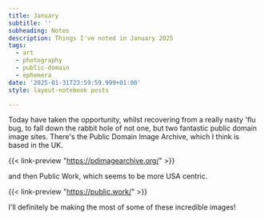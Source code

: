 ```yaml
---
title: January
subtitle: ''
subheading: Notes
description: Things I've noted in January 2025
tags:
  - art
  - photography
  - public-domain
  - ephemera
date: '2025-01-31T23:59:59.999+01:00'
style: layout-notebook posts

---
```


Today have taken the opportunity, whilst recovering from a really nasty 'flu bug, to fall down the rabbit hole of not one, but two fantastic public domain image sites. There's the Public Domain Image Archive, which I think is based in the UK.

<!--more-->

{{< link-preview "https://pdimagearchive.org/" >}} 

and then Public Work, which seems to be more USA centric.

{{< link-preview "https://public.work/" >}}

I'll definitely be making the most of some of these incredible images!


